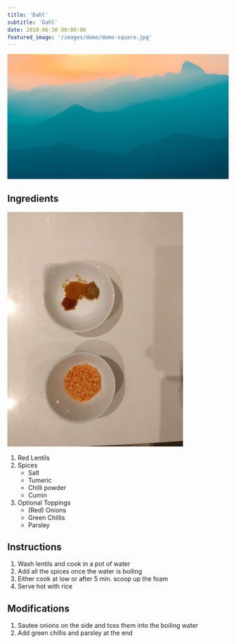 ```yaml
---
title: 'Dahl'
subtitle: 'Dahl'
date: 2018-06-30 00:00:00
featured_image: '/images/demo/demo-square.jpg'
---
```


![](/images/demo/demo-landscape.jpg)

## Ingredients

![ingredients](/images/recipes/bangla/bangla-dahl-01.jpg)

1. Red Lentils
1. Spices
   * Salt
   * Tumeric
   * Chilli powder
   * Cumin
1. Optional Toppings
   * (Red) Onions
   * Green Chillis
   * Parsley

## Instructions

1. Wash lentils and cook in a pot of water
1. Add all the spices once the water is boiling
1. Either cook at low or after 5 min. scoop up the foam
1. Serve hot with rice

## Modifications

1. Sautee onions on the side and toss them into the boiling water
1. Add green chillis and parsley at the end